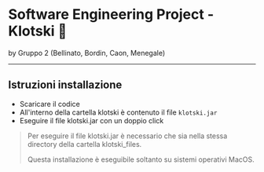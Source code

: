 # Software Engineering Project - Klotski 🧩
by Gruppo 2 (Bellinato, Bordin, Caon, Menegale)

---

## Istruzioni installazione
* Scaricare il codice
* All'interno della cartella klotski è contenuto il file `klotski.jar`
* Eseguire il file klotski.jar con un doppio click
> Per eseguire il file klotski.jar è necessario che sia nella stessa directory della cartella klotski_files.
>
> Questa installazione è eseguibile soltanto su sistemi operativi MacOS.